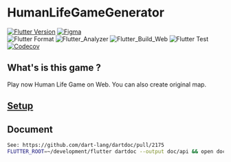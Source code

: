 # HumanLifeGameGenerator

[![Flutter Version](https://img.shields.io/badge/Flutter-beta-64B5F6.svg)](https://github.com/flutter/flutter/wiki/Flutter-build-release-channels)
[![Figma](https://img.shields.io/badge/Figma-a260bf.svg)](https://www.figma.com/file/nXa9iPmXYOHOA77GvjBLdj/HumanLifeGameGenarator)  
![Flutter Format](https://github.com/sensuikan1973/HumanLifeGameGenerator/workflows/Flutter_Format/badge.svg)
![Flutter_Analyzer](https://github.com/sensuikan1973/HumanLifeGameGenerator/workflows/Flutter_Analyzer/badge.svg)
![Flutter_Build_Web](https://github.com/sensuikan1973/HumanLifeGameGenerator/workflows/Flutter_Build_Web/badge.svg)
![Flutter Test](https://github.com/sensuikan1973/HumanLifeGameGenerator/workflows/Flutter_Test/badge.svg)  
[![Codecov](https://codecov.io/gh/sensuikan1973/HumanLifeGameGenerator/branch/master/graph/badge.svg)](https://codecov.io/gh/sensuikan1973/HumanLifeGameGenerator)

## What's is this game ?

Play now Human Life Game on Web. You can also create original map.

## [Setup](https://flutter.dev/web)

## Document

```sh
See: https://github.com/dart-lang/dartdoc/pull/2175
FLUTTER_ROOT=~/development/flutter dartdoc --output doc/api && open doc/api/index.html
```
